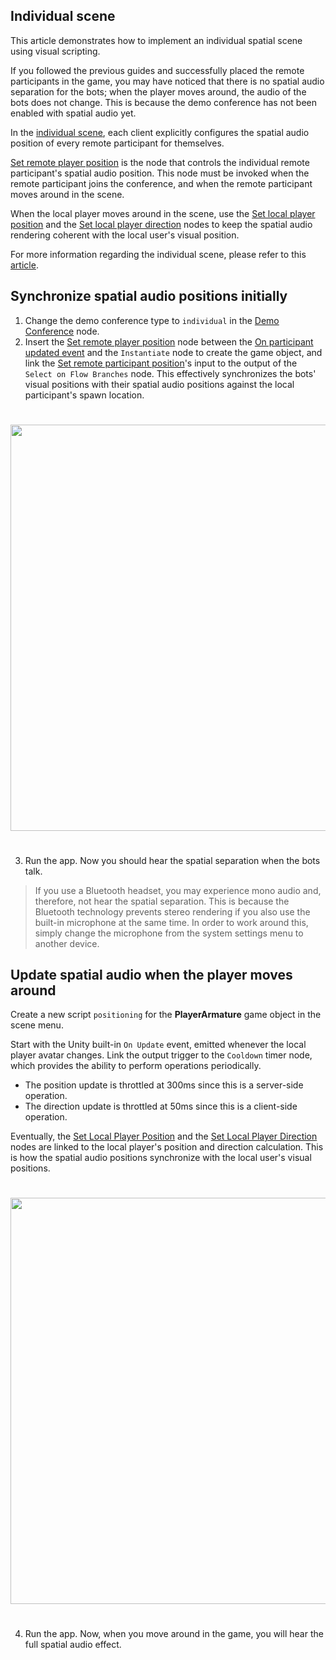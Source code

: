 ## Individual scene
This article demonstrates how to implement an individual spatial scene using visual scripting. 

If you followed the previous guides and successfully placed the remote participants in the game, you may have noticed that there is no spatial audio separation for the bots; when the player moves around, the audio of the bots does not change. This is because the demo conference has not been enabled with spatial audio yet. 

In the [individual scene](xref:DolbyIO.Comms.SpatialAudioStyle), each client explicitly configures the spatial audio position of every remote participant for themselves.

[Set remote player position](../visualscripting/nodes.md#set-remote-player-position) is the node that controls the individual remote participant's spatial audio position. This node must be invoked when the remote participant joins the conference, and when the remote participant moves around in the scene. 

When the local player moves around in the scene, use the [Set local player position](../visualscripting/nodes.md#set-local-player-position) and the [Set local player direction](../visualscripting/nodes.md#set-local-player-direction) nodes to keep the spatial audio rendering coherent with the local user's visual position.

For more information regarding the individual scene, please refer to this [article](https://docs.dolby.io/communications-apis/docs/guides-integrating-individual-spatial-audio).

## Synchronize spatial audio positions initially
1. Change the demo conference type to `individual` in the [Demo Conference](../visualscripting/nodes.md#demo-conference) node.
2. Insert the [Set remote player position](../visualscripting/nodes.md#set-remote-player-position) node between the [On participant updated event](../visualscripting/events.md#on-participant-updated) and the `Instantiate` node to create the game object, and link the [Set remote participant position](../visualscripting/nodes.md#set-remote-player-position)'s input to the output of the `Select on Flow Branches` node. This effectively synchronizes the bots' visual positions with their spatial audio positions against the local participant's spawn location.

<div style="text-align:left">
    <img style="padding:25px 0" src="~/images/samples/demo/set-remote-position.png" width="650px">
</div>

3. Run the app. Now you should hear the spatial separation when the bots talk. 

> If you use a Bluetooth headset, you may experience mono audio and, therefore, not hear the spatial separation. This is because the Bluetooth technology prevents stereo rendering if you also use the built-in microphone at the same time. In order to work around this, simply change the microphone from the system settings menu to another device. 

## Update spatial audio when the player moves around 
Create a new script `positioning` for the **PlayerArmature** game object in the scene menu.

Start with the Unity built-in `On Update` event, emitted whenever the local player avatar changes. Link the output trigger to the `Cooldown` timer node, which provides the ability to perform operations periodically.

- The position update is throttled at 300ms since this is a server-side operation.
- The direction update is throttled at 50ms since this is a client-side operation. 

Eventually, the [Set Local Player Position](../visualscripting/nodes.md#set-local-player-position) and the [Set Local Player Direction](../visualscripting/nodes.md#set-local-player-direction) nodes are linked to the local player's position and direction calculation. This is how the spatial audio positions synchronize with the local user's visual positions.

<div style="text-align:left">
    <img style="padding:25px 0" src="~/images/samples/demo/set-local-position-direction.png" width="650px">
</div>

4. Run the app. Now, when you move around in the game, you will hear the full spatial audio effect.
